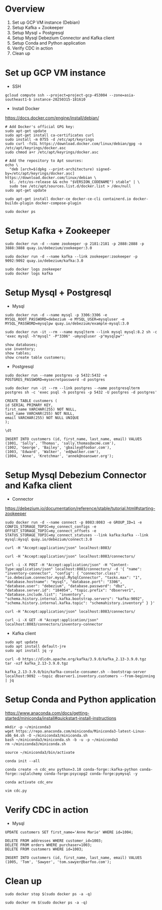 # Overview

1. Set up GCP VM instance (Debian)
2. Setup Kafka + Zookeeper
3. Setup Mysql + Postgresql
4. Setup Mysql Debezium Connector and Kafka client
5. Setup Conda and Python application
6. Verify CDC in action
7. Clean up

# Set up GCP VM instance

- SSH

```
gcloud compute ssh --project=project-gcp-453004 --zone=asia-southeast1-b instance-20250315-181610
```

- Install Docker

https://docs.docker.com/engine/install/debian/

```
# Add Docker's official GPG key:
sudo apt-get update
sudo apt-get install ca-certificates curl
sudo install -m 0755 -d /etc/apt/keyrings
sudo curl -fsSL https://download.docker.com/linux/debian/gpg -o /etc/apt/keyrings/docker.asc
sudo chmod a+r /etc/apt/keyrings/docker.asc

# Add the repository to Apt sources:
echo \
  "deb [arch=$(dpkg --print-architecture) signed-by=/etc/apt/keyrings/docker.asc] https://download.docker.com/linux/debian \
  $(. /etc/os-release && echo "$VERSION_CODENAME") stable" | \
  sudo tee /etc/apt/sources.list.d/docker.list > /dev/null
sudo apt-get update
```

```
sudo apt-get install docker-ce docker-ce-cli containerd.io docker-buildx-plugin docker-compose-plugin

sudo docker ps
```

# Setup Kafka + Zookeeper

```
sudo docker run -d --name zookeeper -p 2181:2181 -p 2888:2888 -p 3888:3888 quay.io/debezium/zookeeper:3.0

sudo docker run -d --name kafka --link zookeeper:zookeeper -p 9092:9092 quay.io/debezium/kafka:3.0

sudo docker logs zookeeper
sudo docker logs kafka
```

# Setup Mysql + Postgresql

- Mysql

```
sudo docker run -d --name mysql -p 3306:3306 -e MYSQL_ROOT_PASSWORD=debezium -e MYSQL_USER=mysqluser -e MYSQL_PASSWORD=mysqlpw quay.io/debezium/example-mysql:3.0

sudo docker run -it --rm --name mysqlterm --link mysql mysql:8.2 sh -c 'exec mysql -h"mysql" -P"3306" -umysqluser -p"mysqlpw"'

show databases;
use inventory;
show tables;
show create table customers;
```

- Postgresql

```
sudo docker run --name postgres -p 5432:5432 -e POSTGRES_PASSWORD=mysecretpassword -d postgres

sudo docker run -it --rm --link postgres --name postgresqlterm postgres sh -c 'exec psql -h postgres -p 5432 -U postgres -d postgres'

CREATE TABLE customers (
id SERIAL PRIMARY KEY,
first_name VARCHAR(255) NOT NULL,
last_name VARCHAR(255) NOT NULL,
email VARCHAR(255) NOT NULL UNIQUE
);

\dt

INSERT INTO customers (id, first_name, last_name, email) VALUES
(1001, 'Sally', 'Thomas', 'sally.thomas@acme.com'),
(1002, 'George', 'Bailey', 'gbailey@foobar.com'),
(1003, 'Edward', 'Walker', 'ed@walker.com'),
(1004, 'Anne', 'Kretchmar', 'annek@noanswer.org');
```

# Setup Mysql Debezium Connector and Kafka client

- Connector

https://debezium.io/documentation/reference/stable/tutorial.html#starting-zookeeper

```
sudo docker run -d --name connect -p 8083:8083 -e GROUP_ID=1 -e CONFIG_STORAGE_TOPIC=my_connect_configs -e OFFSET_STORAGE_TOPIC=my_connect_offsets -e STATUS_STORAGE_TOPIC=my_connect_statuses --link kafka:kafka --link mysql:mysql quay.io/debezium/connect:3.0

curl -H "Accept:application/json" localhost:8083/

curl -H "Accept:application/json" localhost:8083/connectors/

curl -i -X POST -H "Accept:application/json" -H "Content-Type:application/json" localhost:8083/connectors/ -d '{ "name": "inventory-connector", "config": { "connector.class": "io.debezium.connector.mysql.MySqlConnector", "tasks.max": "1", "database.hostname": "mysql", "database.port": "3306", "database.user": "debezium", "database.password": "dbz", "database.server.id": "184054", "topic.prefix": "dbserver1", "database.include.list": "inventory", "schema.history.internal.kafka.bootstrap.servers": "kafka:9092", "schema.history.internal.kafka.topic": "schemahistory.inventory" } }'

curl -H "Accept:application/json" localhost:8083/connectors/

curl -i -X GET -H "Accept:application/json" localhost:8083/connectors/inventory-connector
```

- Kafka client

```
sudo apt update
sudo apt install default-jre
sudo apt install jq -y

curl -O https://dlcdn.apache.org/kafka/3.9.0/kafka_2.13-3.9.0.tgz
tar -xzf kafka_2.13-3.9.0.tgz

kafka_2.13-3.9.0/bin/kafka-console-consumer.sh --bootstrap-server localhost:9092 --topic dbserver1.inventory.customers --from-beginning | jq
```

# Setup Conda and Python application

https://www.anaconda.com/docs/getting-started/miniconda/install#quickstart-install-instructions

```
mkdir -p ~/miniconda3
wget https://repo.anaconda.com/miniconda/Miniconda3-latest-Linux-x86_64.sh -O ~/miniconda3/miniconda.sh
bash ~/miniconda3/miniconda.sh -b -u -p ~/miniconda3
rm ~/miniconda3/miniconda.sh

source ~/miniconda3/bin/activate

conda init --all
```

```
conda create -n cdc_env python=3.10 conda-forge::kafka-python conda-forge::sqlalchemy conda-forge:psycopg2 conda-forge:pymysql -y

conda activate cdc_env

vim cdc.py
```

# Verify CDC in action

- Mysql

```
UPDATE customers SET first_name='Anne Marie' WHERE id=1004;

DELETE FROM addresses WHERE customer_id=1003;
DELETE FROM orders WHERE purchaser=1003;
DELETE FROM customers WHERE id=1003;

INSERT INTO customers (id, first_name, last_name, email) VALUES
(1005, 'Tom', 'Sawyer', 'tom.sawyer@barfoo.com');
```

# Clean up

```
sudo docker stop $(sudo docker ps -a -q)

sudo docker rm $(sudo docker ps -a -q)
```

